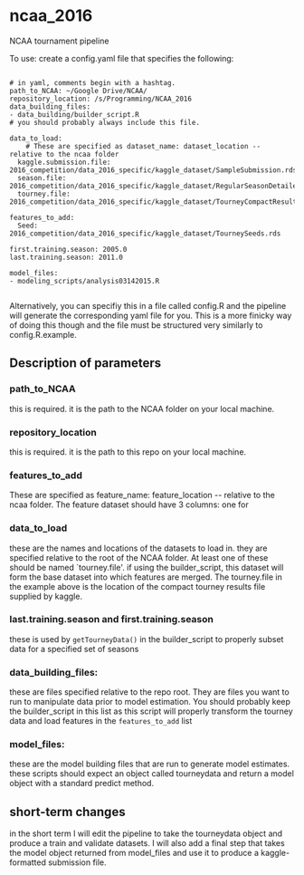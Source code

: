 # ncaa_2016
NCAA tournament pipeline


To use: 
create a config.yaml file that specifies the following: 
```{yaml}

# in yaml, comments begin with a hashtag.
path_to_NCAA: ~/Google Drive/NCAA/
repository_location: /s/Programming/NCAA_2016
data_building_files:
- data_building/builder_script.R
# you should probably always include this file. 

data_to_load:
	# These are specified as dataset_name: dataset_location -- relative to the ncaa folder
  kaggle.submission.file: 2016_competition/data_2016_specific/kaggle_dataset/SampleSubmission.rds
  season.file: 2016_competition/data_2016_specific/kaggle_dataset/RegularSeasonDetailedResults.csv
  tourney.file: 2016_competition/data_2016_specific/kaggle_dataset/TourneyCompactResults.csv

features_to_add:
  Seed: 2016_competition/data_2016_specific/kaggle_dataset/TourneySeeds.rds

first.training.season: 2005.0
last.training.season: 2011.0

model_files:
- modeling_scripts/analysis03142015.R


```
Alternatively, you can specifiy this in a file called config.R and the pipeline will generate the corresponding yaml file for you. This is a more finicky way of doing this though and the file must be structured very similarly to config.R.example.

## Description of parameters

### path_to_NCAA

this is required. it is the path to the NCAA folder on your local machine. 

### repository_location

this is required. it is the path to this repo on your local machine.

### features_to_add

These are specified as feature_name: feature_location -- relative to the ncaa folder. The feature dataset should have 3 columns: one for  

### data_to_load

these are the names and locations of the datasets to load in. they are specified relative to the root of the NCAA folder. At least one of these should be named `tourney.file'. if using the builder_script, this dataset will form the base dataset into which features are merged. The tourney.file in the example above is the location of the compact tourney results file supplied by kaggle. 


### last.training.season and first.training.season

these is used by `getTourneyData()` in the builder_script to properly subset data for a specified set of 
seasons

### data_building_files:

these are files specified relative to the repo root. They are files you want to run to manipulate data prior to model estimation. You should probably keep the builder_script in this list as this script will properly transform the tourney data and load features in the `features_to_add` list


### model_files: 

these are the model building files that are run to generate model estimates. these scripts should expect an object called tourneydata and return a model object with a standard predict method. 

## short-term changes

in the short term I will edit the pipeline to take the tourneydata object and produce a train and validate datasets. I will also add a final step that takes the model object returned from model_files and use it to produce a kaggle-formatted submission file. 